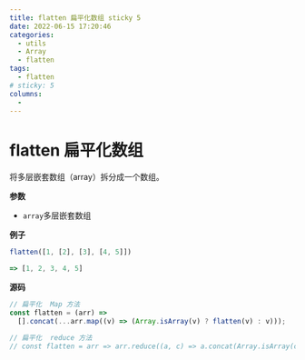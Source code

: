```yaml
---
title: flatten 扁平化数组 sticky 5
date: 2022-06-15 17:20:46
categories:
  - utils
  - Array
  - flatten
tags:
  - flatten
# sticky: 5
columns:
  -
---
```


# flatten 扁平化数组

将多层嵌套数组（array）拆分成一个数组。

**参数**

- `array`多层嵌套数组

**例子**

```js
flatten([1, [2], [3], [4, 5]])

=> [1, 2, 3, 4, 5]
```

**源码**

```js
// 扁平化  Map 方法
const flatten = (arr) =>
  [].concat(...arr.map((v) => (Array.isArray(v) ? flatten(v) : v)));

// 扁平化  reduce 方法
// const flatten = arr => arr.reduce((a, c) => a.concat(Array.isArray(c) ? flatten(c) : c), [])
```
